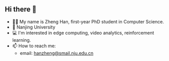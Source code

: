 ## Hi there 👋
- 👨‍🎓 My name is Zheng Han, first-year PhD student in Computer Science.
- 📍 Nanjing University
- 💻 I'm interested in edge computing, video analytics, reinforcement learning.
- 📫 How to reach me:
  - email: hanzheng@smail.nju.edu.cn



<!--
**Lynstery/Lynstery** is a ✨ _special_ ✨ repository because its `README.md` (this file) appears on your GitHub profile.

Here are some ideas to get you started:

- 🔭 I’m currently working on ...
- 🌱 I’m currently learning ...
- 👯 I’m looking to collaborate on ...
- 🤔 I’m looking for help with ...
- 💬 Ask me about ...
- 📫 How to reach me: ...
- 😄 Pronouns: ...
- ⚡ Fun fact: ...
-->

